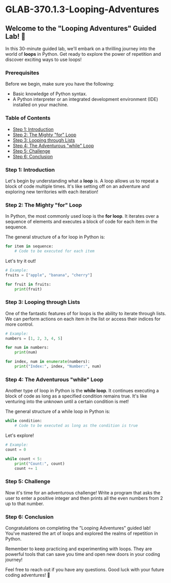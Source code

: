 # GLAB-370.1.3-Looping-Adventures

## Welcome to the "Looping Adventures" Guided Lab! 🚀

In this 30-minute guided lab, we'll embark on a thrilling journey into the world of **loops** in Python. Get ready to explore the power of repetition and discover exciting ways to use loops!

### Prerequisites

Before we begin, make sure you have the following:

- Basic knowledge of Python syntax.
- A Python interpreter or an integrated development environment (IDE) installed on your machine.

### Table of Contents

- [Step 1: Introduction](#step-1-introduction)
- [Step 2: The Mighty "for" Loop](#step-2-the-mighty-for-loop)
- [Step 3: Looping through Lists](#step-3-looping-through-lists)
- [Step 4: The Adventurous "while" Loop](#step-4-the-adventurous-while-loop)
- [Step 5: Challenge](#step-5-challenge)
- [Step 6: Conclusion](#step-6-conclusion)

### Step 1: Introduction

Let's begin by understanding what a **loop** is. A loop allows us to repeat a block of code multiple times. It's like setting off on an adventure and exploring new territories with each iteration!

### Step 2: The Mighty "for" Loop

In Python, the most commonly used loop is the **for loop**. It iterates over a sequence of elements and executes a block of code for each item in the sequence.

The general structure of a for loop in Python is:

```python
for item in sequence:
    # Code to be executed for each item
```

Let's try it out!

```python
# Example:
fruits = ["apple", "banana", "cherry"]

for fruit in fruits:
    print(fruit)
```

### Step 3: Looping through Lists

One of the fantastic features of for loops is the ability to iterate through lists. We can perform actions on each item in the list or access their indices for more control.

```python
# Example:
numbers = [1, 2, 3, 4, 5]

for num in numbers:
    print(num)

for index, num in enumerate(numbers):
    print("Index:", index, "Number:", num)
```

### Step 4: The Adventurous "while" Loop

Another type of loop in Python is the **while loop**. It continues executing a block of code as long as a specified condition remains true. It's like venturing into the unknown until a certain condition is met!

The general structure of a while loop in Python is:

```python
while condition:
    # Code to be executed as long as the condition is true
```

Let's explore!

```python
# Example:
count = 0

while count < 5:
    print("Count:", count)
    count += 1
```

### Step 5: Challenge

Now it's time for an adventurous challenge! Write a program that asks the user to enter a positive integer and then prints all the even numbers from 2 up to that number.

### Step 6: Conclusion

Congratulations on completing the "Looping Adventures" guided lab! You've mastered the art of loops and explored the realms of repetition in Python.

Remember to keep practicing and experimenting with loops. They are powerful tools that can save you time and open new doors in your coding journey!

Feel free to reach out if you have any questions. Good luck with your future coding adventures! 🎉
